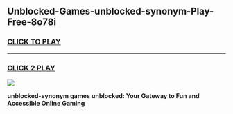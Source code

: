
## Unblocked-Games-unblocked-synonym-Play-Free-8o78i
<h3>
<a href="https://premium76.site?title=unblocked-synonym&ref=21A">CLICK TO PLAY</a></h3>
<hr>

<h3>
<a href="https://premium76.site?title=unblocked-synonym&ref=21A">CLICK 2 PLAY</a>
  
</h3>

<a href="https://premium76.site?title=unblocked-synonym&ref=21A"><img src="https://clearcache.store/games.png"></a>


**unblocked-synonym games unblocked: Your Gateway to Fun and Accessible Online Gaming**
